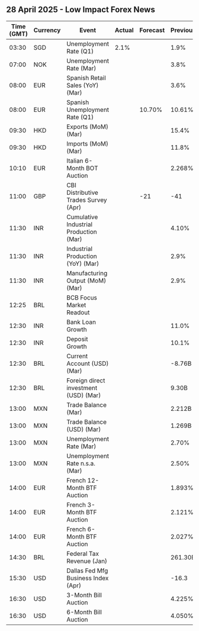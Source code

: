 ## 28 April 2025 - Low Impact Forex News

| Time (GMT) | Currency | Event | Actual | Forecast | Previous |
|------|----------|-------|--------|----------|----------|
| 03:30 | SGD | Unemployment Rate (Q1) | 2.1% |  | 1.9% |
| 07:00 | NOK | Unemployment Rate (Mar) |  |  | 3.8% |
| 08:00 | EUR | Spanish Retail Sales (YoY) (Mar) |  |  | 3.6% |
| 08:00 | EUR | Spanish Unemployment Rate (Q1) |  | 10.70% | 10.61% |
| 09:30 | HKD | Exports (MoM) (Mar) |  |  | 15.4% |
| 09:30 | HKD | Imports (MoM) (Mar) |  |  | 11.8% |
| 10:10 | EUR | Italian 6-Month BOT Auction |  |  | 2.268% |
| 11:00 | GBP | CBI Distributive Trades Survey (Apr) |  | -21 | -41 |
| 11:30 | INR | Cumulative Industrial Production (Mar) |  |  | 4.10% |
| 11:30 | INR | Industrial Production (YoY) (Mar) |  |  | 2.9% |
| 11:30 | INR | Manufacturing Output (MoM) (Mar) |  |  | 2.9% |
| 12:25 | BRL | BCB Focus Market Readout |  |  |  |
| 12:30 | INR | Bank Loan Growth |  |  | 11.0% |
| 12:30 | INR | Deposit Growth |  |  | 10.1% |
| 12:30 | BRL | Current Account (USD) (Mar) |  |  | -8.76B |
| 12:30 | BRL | Foreign direct investment (USD) (Mar) |  |  | 9.30B |
| 13:00 | MXN | Trade Balance (Mar) |  |  | 2.212B |
| 13:00 | MXN | Trade Balance (USD) (Mar) |  |  | 1.269B |
| 13:00 | MXN | Unemployment Rate (Mar) |  |  | 2.70% |
| 13:00 | MXN | Unemployment Rate n.s.a. (Mar) |  |  | 2.50% |
| 14:00 | EUR | French 12-Month BTF Auction |  |  | 1.893% |
| 14:00 | EUR | French 3-Month BTF Auction |  |  | 2.121% |
| 14:00 | EUR | French 6-Month BTF Auction |  |  | 2.027% |
| 14:30 | BRL | Federal Tax Revenue (Jan) |  |  | 261.30B |
| 15:30 | USD | Dallas Fed Mfg Business Index (Apr) |  |  | -16.3 |
| 16:30 | USD | 3-Month Bill Auction |  |  | 4.225% |
| 16:30 | USD | 6-Month Bill Auction |  |  | 4.050% |
